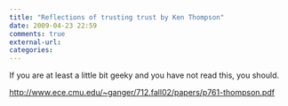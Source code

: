 ```yaml
---
title: "Reflections of trusting trust by Ken Thompson"
date: 2009-04-23 22:59
comments: true
external-url:
categories:
---
```

If you are at least a little bit geeky and you have not read this, you should.

<http://www.ece.cmu.edu/~ganger/712.fall02/papers/p761-thompson.pdf>
